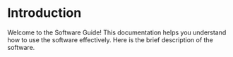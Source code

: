 # Introduction
Welcome to the Software Guide! This documentation helps you understand how to use the software effectively.
Here is the brief description of the software.
